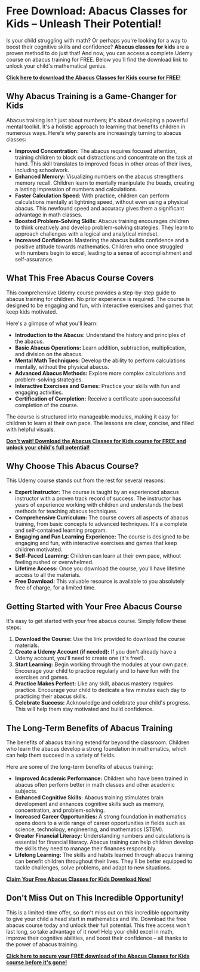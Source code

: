 # Free Download: Abacus Classes for Kids – Unleash Their Potential!

Is your child struggling with math? Or perhaps you're looking for a way to boost their cognitive skills and confidence? **Abacus classes for kids** are a proven method to do just that! And now, you can access a complete Udemy course on abacus training for FREE. Below you'll find the download link to unlock your child's mathematical genius.

[**Click here to download the Abacus Classes for Kids course for FREE!**](https://udemywork.com/abacus-classes-for-kids)

## Why Abacus Training is a Game-Changer for Kids

Abacus training isn't just about numbers; it's about developing a powerful mental toolkit. It's a holistic approach to learning that benefits children in numerous ways. Here's why parents are increasingly turning to abacus classes:

*   **Improved Concentration:** The abacus requires focused attention, training children to block out distractions and concentrate on the task at hand. This skill translates to improved focus in other areas of their lives, including schoolwork.
*   **Enhanced Memory:** Visualizing numbers on the abacus strengthens memory recall. Children learn to mentally manipulate the beads, creating a lasting impression of numbers and calculations.
*   **Faster Calculation Speed:** With practice, children can perform calculations mentally at lightning speed, without even using a physical abacus. This newfound speed and accuracy gives them a significant advantage in math classes.
*   **Boosted Problem-Solving Skills:** Abacus training encourages children to think creatively and develop problem-solving strategies. They learn to approach challenges with a logical and analytical mindset.
*   **Increased Confidence:** Mastering the abacus builds confidence and a positive attitude towards mathematics. Children who once struggled with numbers begin to excel, leading to a sense of accomplishment and self-assurance.

## What This Free Abacus Course Covers

This comprehensive Udemy course provides a step-by-step guide to abacus training for children. No prior experience is required. The course is designed to be engaging and fun, with interactive exercises and games that keep kids motivated.

Here's a glimpse of what you'll learn:

*   **Introduction to the Abacus:** Understand the history and principles of the abacus.
*   **Basic Abacus Operations:** Learn addition, subtraction, multiplication, and division on the abacus.
*   **Mental Math Techniques:** Develop the ability to perform calculations mentally, without the physical abacus.
*   **Advanced Abacus Methods:** Explore more complex calculations and problem-solving strategies.
*   **Interactive Exercises and Games:** Practice your skills with fun and engaging activities.
*   **Certification of Completion:** Receive a certificate upon successful completion of the course.

The course is structured into manageable modules, making it easy for children to learn at their own pace. The lessons are clear, concise, and filled with helpful visuals.

[**Don't wait! Download the Abacus Classes for Kids course for FREE and unlock your child's full potential!**](https://udemywork.com/abacus-classes-for-kids)

## Why Choose This Abacus Course?

This Udemy course stands out from the rest for several reasons:

*   **Expert Instructor:** The course is taught by an experienced abacus instructor with a proven track record of success. The instructor has years of experience working with children and understands the best methods for teaching abacus techniques.
*   **Comprehensive Curriculum:** The course covers all aspects of abacus training, from basic concepts to advanced techniques. It's a complete and self-contained learning program.
*   **Engaging and Fun Learning Experience:** The course is designed to be engaging and fun, with interactive exercises and games that keep children motivated.
*   **Self-Paced Learning:** Children can learn at their own pace, without feeling rushed or overwhelmed.
*   **Lifetime Access:** Once you download the course, you'll have lifetime access to all the materials.
*   **Free Download:** This valuable resource is available to you absolutely free of charge, for a limited time.

## Getting Started with Your Free Abacus Course

It's easy to get started with your free abacus course. Simply follow these steps:

1.  **Download the Course:** Use the link provided to download the course materials.
2.  **Create a Udemy Account (if needed):** If you don't already have a Udemy account, you'll need to create one (it's free!).
3.  **Start Learning:** Begin working through the modules at your own pace. Encourage your child to practice regularly and to have fun with the exercises and games.
4.  **Practice Makes Perfect:** Like any skill, abacus mastery requires practice. Encourage your child to dedicate a few minutes each day to practicing their abacus skills.
5.  **Celebrate Success:** Acknowledge and celebrate your child's progress. This will help them stay motivated and build confidence.

## The Long-Term Benefits of Abacus Training

The benefits of abacus training extend far beyond the classroom. Children who learn the abacus develop a strong foundation in mathematics, which can help them succeed in a variety of fields.

Here are some of the long-term benefits of abacus training:

*   **Improved Academic Performance:** Children who have been trained in abacus often perform better in math classes and other academic subjects.
*   **Enhanced Cognitive Skills:** Abacus training stimulates brain development and enhances cognitive skills such as memory, concentration, and problem-solving.
*   **Increased Career Opportunities:** A strong foundation in mathematics opens doors to a wide range of career opportunities in fields such as science, technology, engineering, and mathematics (STEM).
*   **Greater Financial Literacy:** Understanding numbers and calculations is essential for financial literacy. Abacus training can help children develop the skills they need to manage their finances responsibly.
*   **Lifelong Learning:** The skills and habits learned through abacus training can benefit children throughout their lives. They'll be better equipped to tackle challenges, solve problems, and adapt to new situations.

[**Claim Your Free Abacus Classes for Kids Download Now!**](https://udemywork.com/abacus-classes-for-kids)

## Don't Miss Out on This Incredible Opportunity!

This is a limited-time offer, so don't miss out on this incredible opportunity to give your child a head start in mathematics and life. Download the free abacus course today and unlock their full potential. This free access won't last long, so take advantage of it now! Help your child excel in math, improve their cognitive abilities, and boost their confidence – all thanks to the power of abacus training.

[**Click here to secure your FREE download of the Abacus Classes for Kids course before it's gone!**](https://udemywork.com/abacus-classes-for-kids)
